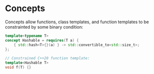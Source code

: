 # Concepts

Concepts allow functions, class templates, and function templates to be constrainted by some binary condition:

```cpp
template<typename T>
concept Hashable = requires(T a) {
    { std::hash<T>{}(a) } -> std::convertible_to<std::size_t>;
};
 
// Constrained C++20 function template:
template<Hashable T>
void f(T) {}
```
